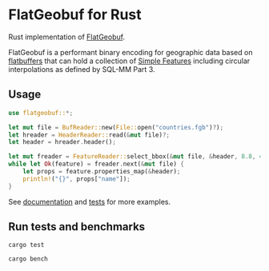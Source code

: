 # FlatGeobuf for Rust

Rust implementation of [FlatGeobuf](https://bjornharrtell.github.io/flatgeobuf/).

FlatGeobuf is a performant binary encoding for geographic data based on
[flatbuffers](http://google.github.io/flatbuffers/) that can hold a collection
of [Simple Features](https://en.wikipedia.org/wiki/Simple_Features) including
circular interpolations as defined by SQL-MM Part 3.

## Usage

```rust
use flatgeobuf::*;

let mut file = BufReader::new(File::open("countries.fgb")?);
let hreader = HeaderReader::read(&mut file)?;
let header = hreader.header();

let mut freader = FeatureReader::select_bbox(&mut file, &header, 8.8, 47.2, 9.5, 55.3)?;
while let Ok(feature) = freader.next(&mut file) {
    let props = feature.properties_map(&header);
    println!("{}", props["name"]);
}
```

See [documentation](https://docs.rs/flatgeobuf/) and [tests](tests/) for more examples.

## Run tests and benchmarks

    cargo test

    cargo bench

